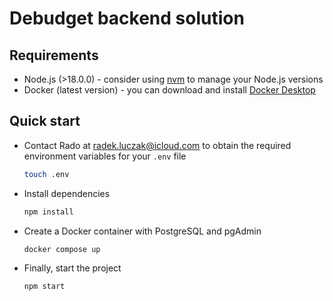 # Debudget backend solution

## Requirements

- Node.js (>18.0.0) - consider using [nvm](https://github.com/nvm-sh/nvm) to manage your Node.js versions
- Docker (latest version) - you can download and install [Docker Desktop](https://www.docker.com/products/docker-desktop/)

## Quick start

- Contact Rado at [radek.luczak@icloud.com](mailto:radek.luczak@icloud.com) to obtain the required environment variables for your `.env` file
  ```bash
  touch .env
  ```
- Install dependencies
  ```bash
  npm install
  ```
- Create a Docker container with PostgreSQL and pgAdmin
  ```bash
  docker compose up
  ```
- Finally, start the project
  ```bash
  npm start
  ```
